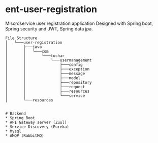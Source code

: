 # ent-user-registration
Miscroservice user registration application
Designed with Spring boot, Spring security and JWT, Spring data jpa.

```
File Structure
│   └───user-registration
│       ├───java
│       │   └───com
│       │       └───tushar
│       │           └───usermanagement
│       │               ├───config
│       │               ├───exception
│       │               ├───message
│       │               ├───model
│       │               ├───repository
│       │               ├───request
│       │               ├───resources
│       │               └───service
│       └───resources


# Backend
* Spring Boot
* API Gateway server (Zuul)
* Service Discovery (Eureka)
* Mysql
* AMQP (RabbitMQ)

